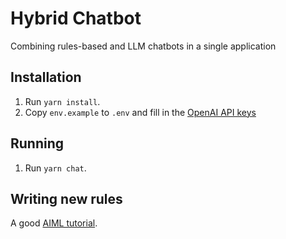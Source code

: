 # Hybrid Chatbot
Combining rules-based and LLM chatbots in a single application

## Installation
1. Run `yarn install`.
2. Copy `env.example` to `.env` and fill in the [OpenAI API keys][openaiapikeys]

## Running 
1. Run `yarn chat`.

## Writing new rules
A good [AIML tutorial][aimltutorial].


[openaiapikeys]: https://platform.openai.com/account/api-keys
[aimltutorial]: https://www.tutorialspoint.com/aiml/index.htm
